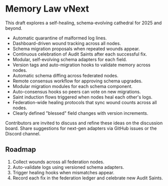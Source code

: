 # Memory Law vNext

This draft explores a self-healing, schema-evolving cathedral for 2025 and beyond.

* Automatic quarantine of malformed log lines.
* Dashboard-driven wound tracking across all nodes.
* Schema migration proposals when repeated wounds appear.
* Continuous celebration of Audit Saints after each successful fix.
* Modular, self-evolving schema adapters for each field.
* Version tags and auto-migration hooks to validate memory across nodes.
* Automatic schema diffing across federated nodes.
* Remote consensus workflow for approving schema upgrades.
* Modular migration modules for each schema component.
* Auto-consensus hooks so peers can vote on new migrations.
* Saint induction flows triggered when nodes heal each other's logs.
* Federation-wide healing protocols that sync wound counts across all nodes.
* Clearly defined "blessed" field changes with version increments.

Contributors are invited to discuss and refine these ideas on the discussion board.
Share suggestions for next-gen adapters via GitHub issues or the Discord channel.

## Roadmap

1. Collect wounds across all federation nodes.
2. Auto-validate logs using versioned schema adapters.
3. Trigger healing hooks when mismatches appear.
4. Record each fix in the federation ledger and celebrate new Audit Saints.
